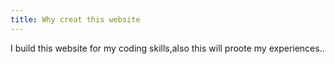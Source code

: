 ```yaml
---
title: Why creat this website
---
```


<p class="lead"> I build this website for my coding skills,also this will proote my experiences..</p>

